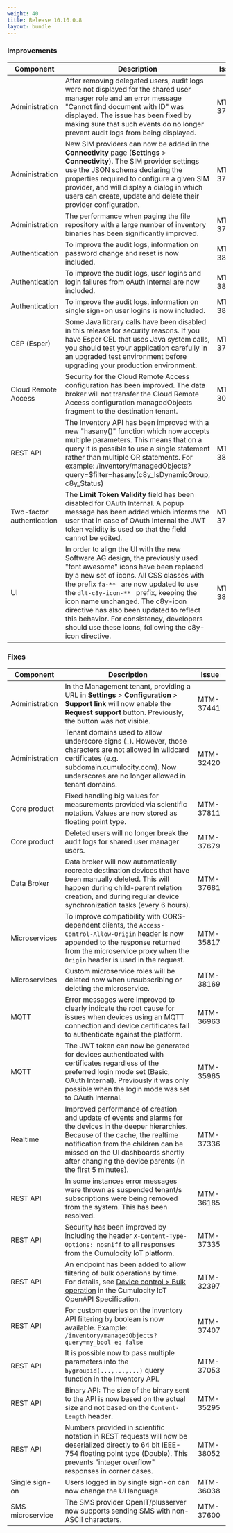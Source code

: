 ```yaml
---
weight: 40
title: Release 10.10.0.8
layout: bundle
---
```


<!--10.9.1.0 - 10.9.13.0; 10.10.0.0 - 10.10.0.8-->

### Improvements

<div><table ><colgroup>
<col style="width: 15%;"><col style="width: 70%;"><col style="width: 15%;"></colgroup>
<thead><tr>
<th>
Component</th>
<th>
Description</th>
<th>
Issue</th>
</tr>
</thead><tbody>

<tr>
<td>
Administration</td>
<td > After removing delegated users, audit logs were not displayed for the shared user manager role and an error message "Cannot find document with ID" was displayed. The issue has been fixed by making sure that such events do no longer prevent audit logs from being displayed. </td>
<td>
MTM-37679</td>
</tr>

<tr>
<td>
Administration</td>
<td > New SIM providers can now be added in the <b>Connectivity</b> page (<b>Settings</b> > <b>Connectivity</b>). The SIM provider settings use the JSON schema declaring the properties required to configure a given SIM provider, and will display a dialog in which users can create, update and delete their provider configuration. </td>
<td>
MTM-37983</td>
</tr>

<tr>
<td>
Administration</td>
<td > The performance when paging the file repository with a large number of inventory binaries has been significantly improved.</td>
<td>
MTM-37890</td>
</tr>

<tr>
<td>
Authentication</td>
<td > To improve the audit logs, information on password change and reset is now included. </td>
<td>
MTM-38378</td>
</tr>

<tr>
<td>
Authentication</td>
<td > To improve the audit logs, user logins and login failures from oAuth Internal are now included. </td>
<td>
MTM-38384</td>
</tr>

<tr>
<td>
Authentication</td>
<td > To improve the audit logs, information on single sign-on user logins is now included. </td>
<td>
MTM-38383</td>
</tr>

<tr>
<td>
CEP (Esper)</td>
<td > Some Java library calls have been disabled in this release for security reasons. If you have Esper CEL that uses Java system calls, you should test your application carefully in an upgraded test environment before upgrading your production environment. </td>
<td>
MTM-37710</td>
</tr>

<tr>
<td>
Cloud Remote Access</td>
<td > Security for the Cloud Remote Access configuration has been improved. The data broker will not transfer the Cloud Remote Access configuration managedObjects fragment to the destination tenant. </td>
<td>
MTM-30013</td>
</tr>

<tr>
<td>
REST API</td>
<td > The Inventory API has been improved with a new "hasany()" function which now accepts multiple parameters. This means that on a query it is possible to use a single statement rather than multiple OR statements. For example: /inventory/managedObjects?query=$filter=hasany(c8y_IsDynamicGroup, c8y_Status) </td>
<td>
MTM-38270</td>
</tr>

<tr>
<td>
Two-factor authentication</td>
<td > The <b>Limit Token Validity</b> field has been disabled for OAuth Internal. A popup message has been added which informs the user that in case of OAuth Internal the JWT token validity is used so that the field cannot be edited. </td>
<td>
MTM-37723</td>
</tr>

<tr>
<td>
UI </td>
<td > In order to align the UI with the new Software AG design, the previously used "font awesome" icons have been replaced by a new set of icons. All CSS classes with the prefix <code>fa-** </code> are now updated to use the <code>dlt-c8y-icon-** </code> prefix, keeping the icon name unchanged. The c8y-icon directive has also been updated to reflect this behavior.
For consistency, developers should use these icons, following the c8y-icon directive. </td>
<td>
MTM-38521</td>
</tr>

</tbody></table></div>



### Fixes

<div><table ><colgroup>
<col style="width: 15%;"><col style="width: 70%;"><col style="width: 15%;"></colgroup>
<thead><tr>
<th>
Component</th>
<th>
Description</th>
<th>
Issue</th>
</tr>
</thead><tbody>

<tr>
<td>
Administration</td>
<td > In the Management tenant, providing a URL in <b>Settings</b> > <b>Configuration</b> > <b>Support link</b> will now enable the <b>Request support</b> button. Previously, the button was not visible. </td>
<td>
MTM-37441</td>
</tr>

<tr>
<td>
Administration</td>
<td > Tenant domains used to allow underscore signs (_). However, those characters are not allowed in wildcard certificates (e.g. subdomain.cumulocity.com). Now underscores are no longer allowed in tenant domains.</td>
<td>
MTM-32420</td>
</tr>

<tr>
<td>
Core product</td>
<td > Fixed handling big values for measurements provided via scientific notation. Values are now stored as floating point type.</td>
<td>
MTM-37811</td>
</tr>

<tr>
<td>
Core product</td>
<td > Deleted users will no longer break the audit logs for shared user manager users.</td>
<td>
MTM-37679</td>
</tr>

<tr>
<td>
Data Broker</td>
<td > Data broker will now automatically recreate destination devices that have been manually deleted. This will happen during child-parent relation creation, and during regular device synchronization tasks (every 6 hours).</td>
<td>
MTM-37681</td>
</tr>

<tr>
<td>
Microservices</td>
<td > To improve compatibility with CORS-dependent clients, the <code>Access-Control-Allow-Origin</code> header is now appended to the response returned from the microservice proxy when the <code>Origin</code> header is used in the request.</td>
<td>
MTM-35817</td>
</tr>

<tr>
<td>
Microservices</td>
<td > Custom microservice roles will be deleted now when unsubscribing or deleting the microservice.</td>
<td>
MTM-38169</td>
</tr>

<tr>
<td>
MQTT</td>
<td > Error messages were improved to clearly indicate the root cause for issues when devices using an MQTT connection and device certificates fail to authenticate against the platform.</td>
<td>
MTM-36963</td>
</tr>

<tr>
<td>
MQTT</td>
<td > The JWT token can now be generated for devices authenticated with certificates regardless of the preferred login mode set (Basic, OAuth Internal). Previously it was only possible when the login mode was set to OAuth Internal.</td>
<td>
MTM-35965</td>
</tr>

<tr>
<td>
Realtime</td>
<td > Improved performance of creation and update of events and alarms for the devices in the deeper hierarchies. Because of the cache, the realtime notification from the children can be missed on the UI dashboards shortly after changing the device parents (in the first 5 minutes).</td>
<td>
MTM-37336</td>
</tr>

<tr>
<td>
REST API</td>
<td > In some instances error messages were thrown as suspended tenant/s subscriptions were being removed from the system. This has been resolved.</td>
<td>
MTM-36185</td>
</tr>

<tr>
<td>
REST API</td>
<td > Security has been improved by including the header <code>X-Content-Type-Options: nosniff</code> to all responses from the Cumulocity IoT platform.</td>
<td>
MTM-37335</td>
</tr>

<tr>
<td>
REST API</td>
<td > An endpoint has been added to allow filtering of bulk operations by time. For details, see <a href="https://www.cumulocity.com/api/#tag/Bulk-operations" class="no-ajaxy">Device control > Bulk operation</a> in the Cumulocity IoT OpenAPI Specification.</td>
<td>
MTM-32397</td>
</tr>

<td>
REST API</td>
<td > For custom queries on the inventory API filtering by boolean is now available.
Example: <code>/inventory/managedObjects?query=my_bool eq false</code></td>
<td>
MTM-37407</td>
</tr>

<tr>
<td>
REST API</td>
<td > It is possible now to pass multiple parameters into the <code>bygroupid(...,...,...)</code> query function in the Inventory API.</td>
<td>
MTM-37053</td>
</tr>

<tr>
<td>
REST API</td>
<td > Binary API: The size of the binary sent to the API is now based on the actual size and not based on the <code>Content-Length</code> header.</td>
<td>
MTM-35295</td>
</tr>

<tr>
<td>
REST API</td>
<td > Numbers provided in scientific notation in REST requests will now be deserialized directly to 64 bit IEEE-754 floating point type (Double). This prevents "integer overflow" responses in corner cases.</td>
<td>
MTM-38052</td>
</tr>

<tr>
<td>
Single sign-on</td>
<td > Users logged in by single sign-on can now change the UI language.</td>
<td>
MTM-36038</td>
</tr>

<tr>
<td>
SMS microservice</td>
<td > The SMS provider OpenIT/plusserver now supports sending SMS with non-ASCII characters.</td>
<td>
MTM-37600</td>
</tr>

</tbody></table></div>
